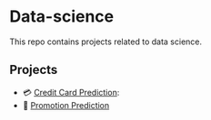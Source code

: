# Data-science
This repo contains projects related to data science.

## Projects
* 💳 [Credit Card Prediction]():
* 🥇 [Promotion Prediction]()



